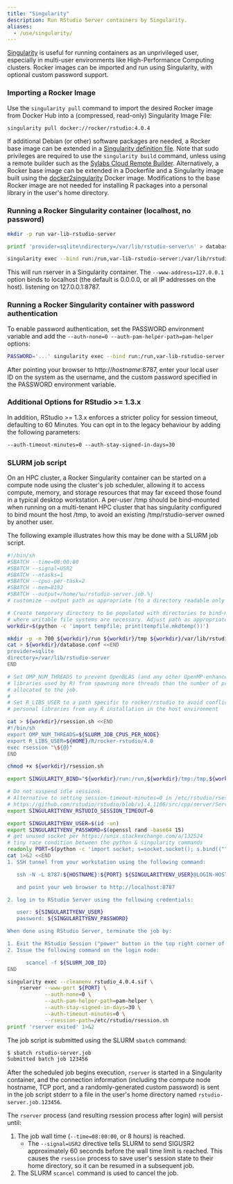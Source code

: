 ```yaml
---
title: "Singularity"
description: Run RStudio Server containers by Singularity.
aliases:
  - /use/singularity/
---
```


[Singularity](https://www.sylabs.io/guides/latest/user-guide/) is useful for running containers as an unprivileged user, especially in multi-user environments like High-Performance Computing clusters.
Rocker images can be imported and run using Singularity, with optional custom password support.

### Importing a Rocker Image

Use the `singularity pull` command to import the desired Rocker image from Docker Hub into a (compressed, read-only) Singularity Image File:

```bash
singularity pull docker://rocker/rstudio:4.0.4
```

If additional Debian (or other) software packages are needed, a Rocker base image can be extended in a [Singularity definition file](https://sylabs.io/guides/3.7/user-guide/definition_files.html).
Note that sudo privileges are required to use the `singularity build` command, unless using a remote builder such as the [Sylabs Cloud Remote Builder](https://cloud.sylabs.io/builder).
Alternatively, a Rocker base image can be extended in a Dockerfile and a Singularity image built using the [docker2singularity](https://github.com/singularityhub/docker2singularity) Docker image.
Modifications to the base Rocker image are not needed for installing R packages into a personal library in the user's home directory.

### Running a Rocker Singularity container (localhost, no password)

```bash
mkdir -p run var-lib-rstudio-server

printf 'provider=sqlite\ndirectory=/var/lib/rstudio-server\n' > database.conf

singularity exec --bind run:/run,var-lib-rstudio-server:/var/lib/rstudio-server,database.conf:/etc/rstudio/database.conf rstudio_4.0.4.sif rserver --www-address=127.0.0.1
```

This will run rserver in a Singularity container.
The `--www-address=127.0.0.1` option binds to localhost (the default is 0.0.0.0, or all IP addresses on the host).
listening on 127.0.0.1:8787.

### Running a Rocker Singularity container with password authentication

To enable password authentication, set the PASSWORD environment variable and add the `--auth-none=0 --auth-pam-helper-path=pam-helper` options:

```bash
PASSWORD='...' singularity exec --bind run:/run,var-lib-rstudio-server:/var/lib/rstudio-server,database.conf:/etc/rstudio/database.conf rstudio_4.0.4.sif rserver --auth-none=0  --auth-pam-helper-path=pam-helper
```

After pointing your browser to http://_hostname_:8787, enter your local user ID on the system as the username, and the custom password specified in the PASSWORD environment variable.

### Additional Options for RStudio >= 1.3.x

In addition, RStudio >= 1.3.x enforces a stricter policy for session timeout, defaulting to 60 Minutes. You can opt in to the legacy behaviour by adding the following parameters:

```default
--auth-timeout-minutes=0 --auth-stay-signed-in-days=30
```

### SLURM job script

On an HPC cluster, a Rocker Singularity container can be started on a compute node using the cluster's job scheduler, allowing it to access compute, memory, and storage resources that may far exceed those found in a typical desktop workstation.
A per-user /tmp should be bind-mounted when running on a multi-tenant HPC cluster that has singularity configured to bind mount the host /tmp, to avoid an existing /tmp/rstudio-server owned by another user.

The following example illustrates how this may be done with a SLURM job script.

```sh
#!/bin/sh
#SBATCH --time=08:00:00
#SBATCH --signal=USR2
#SBATCH --ntasks=1
#SBATCH --cpus-per-task=2
#SBATCH --mem=8192
#SBATCH --output=/home/%u/rstudio-server.job.%j
# customize --output path as appropriate (to a directory readable only by the user!)

# Create temporary directory to be populated with directories to bind-mount in the container
# where writable file systems are necessary. Adjust path as appropriate for your computing environment.
workdir=$(python -c 'import tempfile; print(tempfile.mkdtemp())')

mkdir -p -m 700 ${workdir}/run ${workdir}/tmp ${workdir}/var/lib/rstudio-server
cat > ${workdir}/database.conf <<END
provider=sqlite
directory=/var/lib/rstudio-server
END

# Set OMP_NUM_THREADS to prevent OpenBLAS (and any other OpenMP-enhanced
# libraries used by R) from spawning more threads than the number of processors
# allocated to the job.
#
# Set R_LIBS_USER to a path specific to rocker/rstudio to avoid conflicts with
# personal libraries from any R installation in the host environment

cat > ${workdir}/rsession.sh <<END
#!/bin/sh
export OMP_NUM_THREADS=${SLURM_JOB_CPUS_PER_NODE}
export R_LIBS_USER=${HOME}/R/rocker-rstudio/4.0
exec rsession "\${@}"
END

chmod +x ${workdir}/rsession.sh

export SINGULARITY_BIND="${workdir}/run:/run,${workdir}/tmp:/tmp,${workdir}/database.conf:/etc/rstudio/database.conf,${workdir}/rsession.sh:/etc/rstudio/rsession.sh,${workdir}/var/lib/rstudio-server:/var/lib/rstudio-server"

# Do not suspend idle sessions.
# Alternative to setting session-timeout-minutes=0 in /etc/rstudio/rsession.conf
# https://github.com/rstudio/rstudio/blob/v1.4.1106/src/cpp/server/ServerSessionManager.cpp#L126
export SINGULARITYENV_RSTUDIO_SESSION_TIMEOUT=0

export SINGULARITYENV_USER=$(id -un)
export SINGULARITYENV_PASSWORD=$(openssl rand -base64 15)
# get unused socket per https://unix.stackexchange.com/a/132524
# tiny race condition between the python & singularity commands
readonly PORT=$(python -c 'import socket; s=socket.socket(); s.bind(("", 0)); print(s.getsockname()[1]); s.close()')
cat 1>&2 <<END
1. SSH tunnel from your workstation using the following command:

   ssh -N -L 8787:${HOSTNAME}:${PORT} ${SINGULARITYENV_USER}@LOGIN-HOST

   and point your web browser to http://localhost:8787

2. log in to RStudio Server using the following credentials:

   user: ${SINGULARITYENV_USER}
   password: ${SINGULARITYENV_PASSWORD}

When done using RStudio Server, terminate the job by:

1. Exit the RStudio Session ("power" button in the top right corner of the RStudio window)
2. Issue the following command on the login node:

      scancel -f ${SLURM_JOB_ID}
END

singularity exec --cleanenv rstudio_4.0.4.sif \
    rserver --www-port ${PORT} \
            --auth-none=0 \
            --auth-pam-helper-path=pam-helper \
            --auth-stay-signed-in-days=30 \
            --auth-timeout-minutes=0 \
            --rsession-path=/etc/rstudio/rsession.sh
printf 'rserver exited' 1>&2
```

The job script is submitted using the SLURM `sbatch` command:

```bash
$ sbatch rstudio-server.job
Submitted batch job 123456
```

After the scheduled job begins execution, `rserver` is started in a Singularity container, and the connection information (including the compute node hostname, TCP port, and a randomly-generated custom password) is sent in the job script stderr to a file in the user's home directory named `rstudio-server.job.123456`.

The `rserver` process (and resulting rsession process after login) will persist until:
1. The job wall time (`--time=08:00:00`, or 8 hours) is reached.
    + The `--signal=USR2` directive tells SLURM to send SIGUSR2 approximately 60 seconds before the wall time limit is reached.
      This causes the `rsession` process to save user's session state to their home directory, so it can be resumed in a subsequent job.
2. The SLURM `scancel` command is used to cancel the job.
